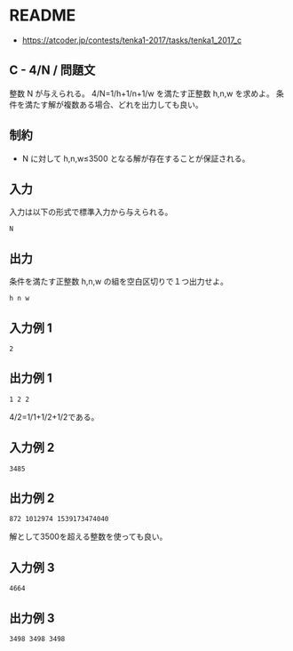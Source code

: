 # README
- <https://atcoder.jp/contests/tenka1-2017/tasks/tenka1_2017_c>
## C - 4/N / 問題文
整数 N が与えられる。
4/N=1/h+1/n+1/w を満たす正整数 h,n,w を求めよ。
条件を満たす解が複数ある場合、どれを出力しても良い。
## 制約
- N に対して h,n,w≤3500 となる解が存在することが保証される。
## 入力
入力は以下の形式で標準入力から与えられる。

```
N
```
## 出力
条件を満たす正整数 h,n,w の組を空白区切りで１つ出力せよ。

```
h n w
```
## 入力例 1
```
2
```
## 出力例 1
```
1 2 2
```

4/2=1/1+1/2+1/2である。
## 入力例 2
```
3485
```
## 出力例 2
```
872 1012974 1539173474040
```

解として3500を超える整数を使っても良い。
## 入力例 3
```
4664
```
## 出力例 3
```
3498 3498 3498
```
